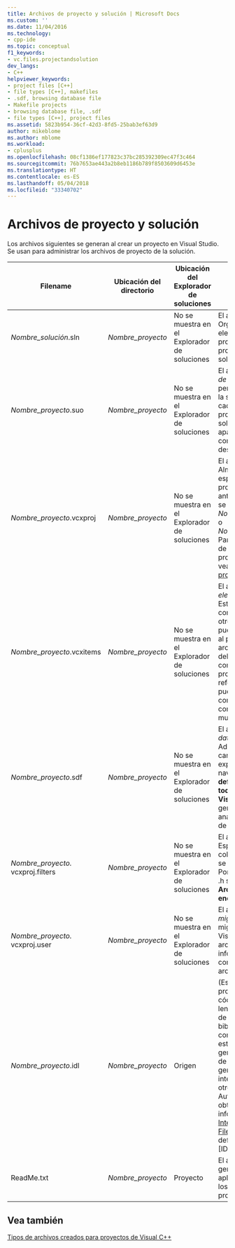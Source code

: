 ```yaml
---
title: Archivos de proyecto y solución | Microsoft Docs
ms.custom: ''
ms.date: 11/04/2016
ms.technology:
- cpp-ide
ms.topic: conceptual
f1_keywords:
- vc.files.projectandsolution
dev_langs:
- C++
helpviewer_keywords:
- project files [C++]
- file types [C++], makefiles
- .sdf, browsing database file
- Makefile projects
- browsing database file, .sdf
- file types [C++], project files
ms.assetid: 5823b954-36cf-42d3-8fd5-25bab3ef63d9
author: mikeblome
ms.author: mblome
ms.workload:
- cplusplus
ms.openlocfilehash: 08cf1386ef177823c37bc285392309ec47f3c464
ms.sourcegitcommit: 76b7653ae443a2b8eb1186b789f8503609d6453e
ms.translationtype: HT
ms.contentlocale: es-ES
ms.lasthandoff: 05/04/2018
ms.locfileid: "33340702"
---
```

# <a name="project-and-solution-files"></a>Archivos de proyecto y solución
Los archivos siguientes se generan al crear un proyecto en Visual Studio. Se usan para administrar los archivos de proyecto de la solución.  
  
|Filename|Ubicación del directorio|Ubicación del Explorador de soluciones|Description|  
|--------------|------------------------|--------------------------------|-----------------|  
|*Nombre_solución*.sln|*Nombre_proyecto*|No se muestra en el Explorador de soluciones|El archivo de la *solución*. Organiza todos los elementos de un proyecto o varios proyectos en una solución.|  
|*Nombre_proyecto*.suo|*Nombre_proyecto*|No se muestra en el Explorador de soluciones|El archivo de *opciones de solución*. Almacena personalizaciones para la solución para que cada vez que se abra un proyecto o archivo en la solución, tenga la apariencia y el comportamiento deseados.|  
|*Nombre_proyecto*.vcxproj|*Nombre_proyecto*|No se muestra en el Explorador de soluciones|El archivo del *proyecto*. Almacena información específica de cada proyecto. (En versiones anteriores, este archivo se denominaba *Nombre_proyecto*.vcproj o *Nombre_proyecto*.dsp). Para obtener un ejemplo de un archivo de proyecto de Visual C++, vea [Archivos de proyecto](../ide/project-files.md).|  
|*Nombre_proyecto*.vcxitems|*Nombre_proyecto*|No se muestra en el Explorador de soluciones|El archivo *Proyecto de elementos compartidos*. Este proyecto no se compila.  En su lugar, otro proyecto de C++ puede hacer referencia al proyecto, y sus archivos formarán parte del proceso de compilación del proyecto que hace referencia. Esto se puede usar para compartir código común con proyectos de C++ multiplataforma.|
|*Nombre_proyecto*.sdf|*Nombre_proyecto*|No se muestra en el Explorador de soluciones|El archivo de *base de datos de exploración*. Admite las características de exploración y navegación como **Ir a definición**, **Buscar todas las referencias**, y **Vista de clases**. Se genera mediante el análisis de los archivos de encabezado.|  
|*Nombre_proyecto.* vcxproj.filters|*Nombre_proyecto*|No se muestra en el Explorador de soluciones|El archivo de *filtros*. Especifica dónde colocar un archivo que se agrega a la solución. Por ejemplo, un archivo .h se coloca en el nodo **Archivos de encabezado**.|  
|*Nombre_proyecto.* vcxproj.user|*Nombre_proyecto*|No se muestra en el Explorador de soluciones|El archivo de *usuario de migración*. Después de migrar un proyecto de Visual Studio 2008, este archivo contiene la información que se convirtió desde un archivo .vsprops.|  
|*Nombre_proyecto*.idl|*Nombre_proyecto*|Origen|(Específico del proyecto) Contiene el código fuente del lenguaje de descripción de interfaz (IDL) de una biblioteca de tipos de control. Visual C++ usa este archivo para generar una biblioteca de tipos. La biblioteca generada expone la interfaz del control a otros clientes de Automation. Para obtener más información, vea [Interface Definition (IDL) File](http://msdn.microsoft.com/library/windows/desktop/aa378712) (Archivo de definición de interfaz [IDL]) en Windows SDK.|  
|ReadMe.txt|*Nombre_proyecto*|Proyecto|El archivo *Léame*. Lo genera el asistente para aplicaciones y describe los archivos de un proyecto.|  
  
## <a name="see-also"></a>Vea también  
 [Tipos de archivos creados para proyectos de Visual C++](../ide/file-types-created-for-visual-cpp-projects.md)